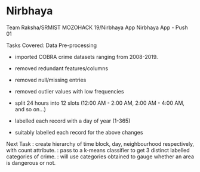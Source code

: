 # Nirbhaya
Team Raksha/SRMIST MOZOHACK 19/Nirbhaya App
Nirbhaya App - Push 01

Tasks Covered: Data Pre-processing

- imported COBRA crime datasets ranging from 2008-2019.

- removed redundant features/columns

- removed null/missing entries

- removed outlier values with low frequencies

- split 24 hours into 12 slots (12:00 AM - 2:00 AM, 2:00 AM - 4:00 AM, and so on...)

- labelled each record with a day of year (1-365)

- suitably labelled each record for the above changes

Next Task : create hierarchy of time block, day, neighbourhood respectively, with count attribute.
	: pass to a k-means classifier to get 3 distinct labelled categories of crime.
	: will use categories obtained to gauge whether an area is dangerous or not.
